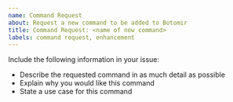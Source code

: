 ```yaml
---
name: Command Request
about: Request a new command to be added to Botomir
title: Command Request: <name of new command>
labels: command request, enhancement
---
```


Include the following information in your issue:
- Describe the requested command in as much detail as possible
- Explain why you would like this command
- State a use case for this command
